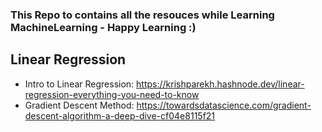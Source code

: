 ### This Repo to contains all the resouces while Learning MachineLearning - Happy Learning :)  

## Linear Regression 

- Intro to Linear Regression: https://krishparekh.hashnode.dev/linear-regression-everything-you-need-to-know
- Gradient Descent Method: https://towardsdatascience.com/gradient-descent-algorithm-a-deep-dive-cf04e8115f21